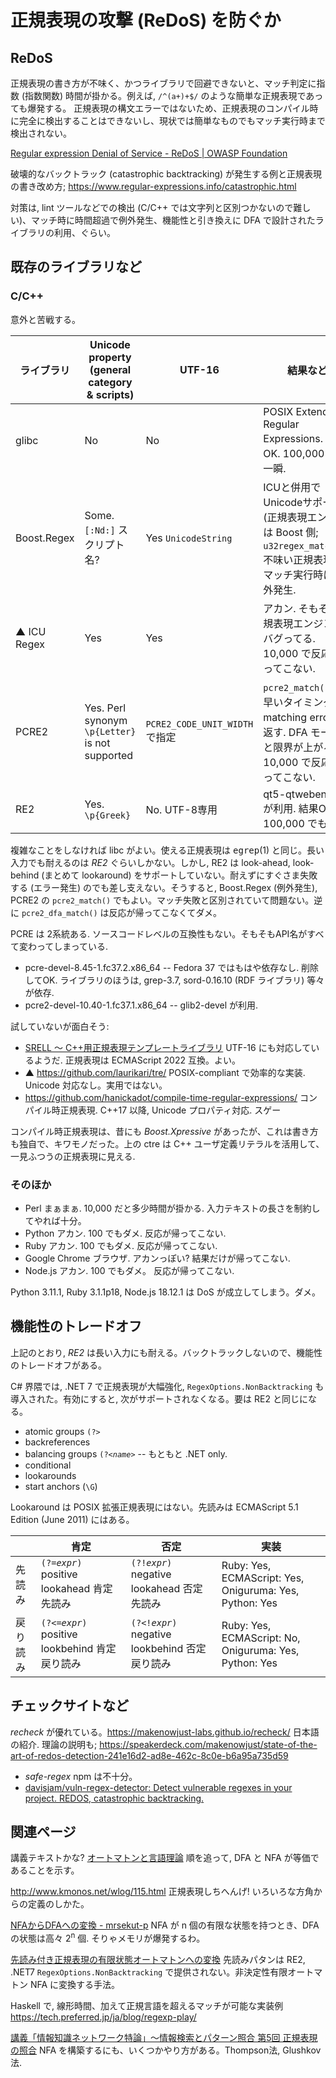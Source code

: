 # 正規表現の攻撃 (ReDoS) を防ぐか


## ReDoS

正規表現の書き方が不味く、かつライブラリで回避できないと、マッチ判定に指数 (指数関数) 時間が掛かる。例えば, <code>/^(a+)+$/</code> のような簡単な正規表現であっても爆発する。
正規表現の構文エラーではないため、正規表現のコンパイル時に完全に検出することはできないし、現状では簡単なものでもマッチ実行時まで検出されない。

<a href="https://owasp.org/www-community/attacks/Regular_expression_Denial_of_Service_-_ReDoS">Regular expression Denial of Service - ReDoS | OWASP Foundation</a>

破壊的なバックトラック (catastrophic backtracking) が発生する例と正規表現の書き改め方; https://www.regular-expressions.info/catastrophic.html

対策は, lint ツールなどでの検出 (C/C++ では文字列と区別つかないので難しい)、マッチ時に時間超過で例外発生、機能性と引き換えに DFA で設計されたライブラリの利用、ぐらい。



## 既存のライブラリなど

### C/C++ 
意外と苦戦する。

|ライブラリ  |Unicode property (general category &amp; scripts) |UTF-16 |結果など                            |
|------------|-------------------------|-------|------------------------------------|
|glibc       |No                       |No     |POSIX Extended Regular Expressions. 結果OK. 100,000 でも一瞬.   |
|Boost.Regex |Some. <code>[:Nd:]</code> スクリプト名? |Yes <code>UnicodeString</code>   |ICUと併用でUnicodeサポート (正規表現エンジンは Boost 側; <code>u32regex_match()</code>). 不味い正規表現はマッチ実行時に例外発生.  |
|▲ ICU Regex   |Yes                      |Yes    |アカン. そもそも正規表現エンジンがバグってる. 10,000 で反応が帰ってこない.   |
|PCRE2       |Yes. Perl synonym <code>\p{Letter}</code> is not supported |<code>PCRE2_CODE_UNIT_WIDTH</code> で指定 |<code>pcre2_match()</code> は早いタイミングで matching error を返す. DFA モードだと限界が上がるが, 10,000 で反応が帰ってこない.   |
|RE2         |Yes. <code>\p{Greek}</code> |No. UTF-8専用 |qt5-qtwebengine が利用. 結果OK. 100,000 でも一瞬.  |

複雑なことをしなければ libc がよい。使える正規表現は <kbd>egrep</kbd>(1) と同じ。長い入力でも耐えるのは <i>RE2</i> ぐらいしかない。しかし, RE2 は look-ahead, look-behind (まとめて lookaround) をサポートしていない。耐えずにすぐさま失敗する (エラー発生) のでも差し支えない。そうすると, Boost.Regex (例外発生), PCRE2 の <code>pcre2_match()</code> でもよい。マッチ失敗と区別されていて問題ない。逆に <code>pcre2_dfa_match()</code> は反応が帰ってこなくてダメ。

PCRE は 2系統ある. ソースコードレベルの互換性もない。そもそもAPI名がすべて変わってしまっている.
 - pcre-devel-8.45-1.fc37.2.x86_64   -- Fedora 37 ではもはや依存なし. 削除してOK.
      ライブラリのほうは, grep-3.7, sord-0.16.10 (RDF ライブラリ) 等々が依存.
 - pcre2-devel-10.40-1.fc37.1.x86_64   -- glib2-devel が利用.



試していないが面白そう:
 - <a href="https://www.akenotsuki.com/misc/srell/">SRELL ～ C++用正規表現テンプレートライブラリ</a>  UTF-16 にも対応しているようだ. 正規表現は ECMAScript 2022 互換。よい。
 - ▲ https://github.com/laurikari/tre/  POSIX-compliant で効率的な実装. Unicode 対応なし。実用ではない。
 - https://github.com/hanickadot/compile-time-regular-expressions/ コンパイル時正規表現. C++17 以降, Unicode プロパティ対応. スゲー

コンパイル時正規表現は、昔にも <i>Boost.Xpressive</i> があったが、これは書き方も独自で、キワモノだった。上の ctre は C++ ユーザ定義リテラルを活用して、一見ふつうの正規表現に見える.



### そのほか

 - Perl      まぁまぁ. 10,000 だと多少時間が掛かる. 入力テキストの長さを制約してやれば十分。
 - Python    アカン. 100 でもダメ. 反応が帰ってこない.
 - Ruby      アカン. 100 でもダメ. 反応が帰ってこない.
 - Google Chrome ブラウザ. アカンっぽい? 結果だけが帰ってこない.
 - Node.js   アカン. 100 でもダメ。 反応が帰ってこない.
 
Python 3.11.1, Ruby 3.1.1p18, Node.js 18.12.1 は DoS が成立してしまう。ダメ。



## 機能性のトレードオフ

上記のとおり, <i>RE2</i> は長い入力にも耐える。バックトラックしないので、機能性のトレードオフがある。

C# 界隈では, .NET 7 で正規表現が大幅強化, <code>RegexOptions.NonBacktracking</code> も導入された。有効にすると, 次がサポートされなくなる。要は RE2 と同じになる。
 - atomic groups <code>(?&gt;</code> 
 - backreferences
 - balancing groups <code>(?&lt;<var>name</var>&gt;</code> -- もともと .NET only.
 - conditional
 - lookarounds
 - start anchors (<code>\G</code>) 

Lookaround は POSIX 拡張正規表現にはない。先読みは ECMAScript 5.1 Edition (June 2011) にはある。

|         |肯定                                             |否定                                              |実装  |
|---------|-------------------------------------------------|--------------------------------------------------|------|
|先読み   |<code>(?=<var>expr</var>)</code> positive lookahead 肯定先読み    |<code>(?!<var>expr</var>)</code> negative lookahead 否定先読み     |Ruby: Yes, ECMAScript: Yes, Oniguruma: Yes, Python: Yes |
|戻り読み |<code>(?&lt;=<var>expr</var>)</code> positive lookbehind 肯定戻り読み |<code>(?&lt;!<var>expr</var>)</code> negative lookbehind 否定戻り読み |Ruby: Yes, ECMAScript: No, Oniguruma: Yes, Python: Yes |






## チェックサイトなど

<i>recheck</i> が優れている。https://makenowjust-labs.github.io/recheck/
日本語の紹介. 理論の説明も; https://speakerdeck.com/makenowjust/state-of-the-art-of-redos-detection-241e16d2-ad8e-462c-8c0e-b6a95a735d59

<ul>
  <li><i>safe-regex</i> npm は不十分。
  <li><a href="https://github.com/davisjam/vuln-regex-detector/">davisjam/vuln-regex-detector: Detect vulnerable regexes in your project. REDOS, catastrophic backtracking.</a>
</ul>



## 関連ページ

講義テキストかな? <a href="https://www.ci.seikei.ac.jp/yamamoto/lecture/automaton/text.pdf">オートマトンと言語理論</a>  順を追って, DFA と NFA が等価であることを示す。

http://www.kmonos.net/wlog/115.html  正規表現しちへんげ!  いろいろな方角からの定義のしかた。

<a href="https://scrapbox.io/mrsekut-p/NFA%E3%81%8B%E3%82%89DFA%E3%81%B8%E3%81%AE%E5%A4%89%E6%8F%9B">NFAからDFAへの変換 - mrsekut-p</a>  NFA が n 個の有限な状態を持つとき、DFA の状態は高々 2<sup>n</sup> 個. そりゃメモリが爆発するわ。

<a href="https://www.jstage.jst.go.jp/article/jssst/29/1/29_1_1_147/_pdf">先読み付き正規表現の有限状態オートマトンへの変換</a>  先読みパタンは RE2, .NET7 <code>RegexOptions.NonBacktracking</code> で提供されない。非決定性有限オートマトン NFA に変換する手法。

Haskell で, 線形時間、加えて正規言語を超えるマッチが可能な実装例 https://tech.preferred.jp/ja/blog/regexp-play/

<a href="http://www-ikn.ist.hokudai.ac.jp/~kida/lecture/IKN_lecture_jpn_5.pdf">講義「情報知識ネットワーク特論」〜情報検索とパターン照合 第5回 正規表現の照合</a> NFA を構築するにも、いくつかやり方がある。Thompson法, Glushkov法.
